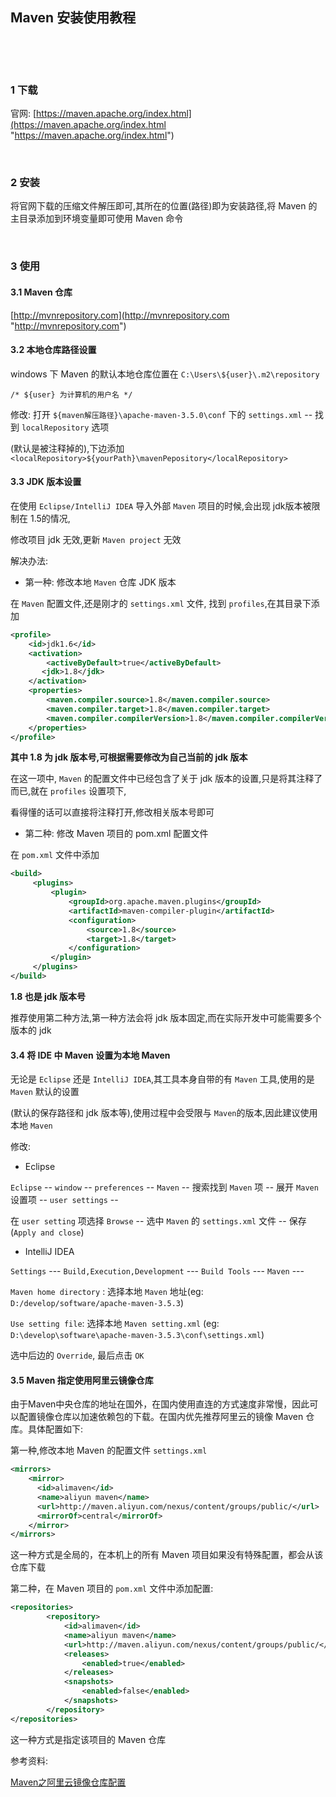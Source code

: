## Maven 安装使用教程  

​    

​    

### 1 下载  

官网: [https://maven.apache.org/index.html](https://maven.apache.org/index.html "https://maven.apache.org/index.html")  

​    

### 2 安装  

将官网下载的压缩文件解压即可,其所在的位置(路径)即为安装路径,将 Maven 的主目录添加到环境变量即可使用 Maven 命令  

​    

### 3 使用  

#### 3.1 Maven 仓库

[http://mvnrepository.com](http://mvnrepository.com "http://mvnrepository.com")  

#### 3.2 本地仓库路径设置  

windows 下 Maven 的默认本地仓库位置在 `C:\Users\${user}\.m2\repository`  

`/* ${user} 为计算机的用户名 */`  

修改: 打开 `${maven解压路径}\apache-maven-3.5.0\conf`  下的 `settings.xml` -- 找到  `localRepository` 选项  

(默认是被注释掉的),下边添加  `<localRepository>${yourPath}\mavenPepository</localRepository>`  

#### 3.3 JDK 版本设置  

在使用 `Eclipse/IntelliJ IDEA` 导入外部 `Maven` 项目的时候,会出现 jdk版本被限制在 1.5的情况,  

修改项目 jdk 无效,更新 `Maven project` 无效  

解决办法:  

- 第一种: 修改本地 `Maven` 仓库 JDK 版本  

 在 `Maven` 配置文件,还是刚才的 `settings.xml` 文件, 找到 `profiles`,在其目录下添加  

```xml
<profile>   
    <id>jdk1.6</id>    
    <activation>   
        <activeByDefault>true</activeByDefault>    
       <jdk>1.8</jdk>   
    </activation>    
    <properties>   
        <maven.compiler.source>1.8</maven.compiler.source>    
        <maven.compiler.target>1.8</maven.compiler.target>    
        <maven.compiler.compilerVersion>1.8</maven.compiler.compilerVersion>   
    </properties>          
</profile> 
```

**其中 1.8 为 jdk 版本号,可根据需要修改为自己当前的 jdk 版本**  

在这一项中, `Maven` 的配置文件中已经包含了关于 jdk 版本的设置,只是将其注释了而已,就在 `profiles` 设置项下,  

看得懂的话可以直接将注释打开,修改相关版本号即可  

- 第二种: 修改 Maven 项目的 pom.xml 配置文件  

在 `pom.xml` 文件中添加  

```xml
<build>  
     <plugins>  
         <plugin>  
             <groupId>org.apache.maven.plugins</groupId>  
             <artifactId>maven-compiler-plugin</artifactId>  
             <configuration>  
                 <source>1.8</source>  
                 <target>1.8</target>  
             </configuration>  
         </plugin>  
     </plugins>  
</build>
```

**1.8 也是 jdk 版本号**  

推荐使用第二种方法,第一种方法会将 jdk 版本固定,而在实际开发中可能需要多个版本的 jdk  

#### 3.4 将 IDE 中 Maven 设置为本地 Maven  

无论是 `Eclipse` 还是 `IntelliJ IDEA`,其工具本身自带的有 `Maven` 工具,使用的是 `Maven` 默认的设置  

(默认的保存路径和 jdk 版本等),使用过程中会受限与 `Maven`的版本,因此建议使用本地 `Maven`  

修改:  

- Eclipse  

`Eclipse` -- `window` -- `preferences` -- `Maven` -- 搜索找到 `Maven` 项 -- 展开 `Maven` 设置项 -- `user settings` --  

在 `user setting` 项选择 `Browse` -- 选中 `Maven` 的 `settings.xml` 文件 -- 保存(`Apply and close`)  

- IntelliJ IDEA  

`Settings`  ---  `Build,Execution,Development`  ---  `Build Tools`  --- `Maven`  ---    

`Maven home directory` : 选择本地 `Maven` 地址(eg: `D:/develop/software/apache-maven-3.5.3`)  

`Use setting file`: 选择本地 `Maven setting.xml` (eg: `D:\develop\software\apache-maven-3.5.3\conf\settings.xml`)  

选中后边的 `Override`, 最后点击 `OK`  

#### 3.5 Maven 指定使用阿里云镜像仓库  

由于Maven中央仓库的地址在国外，在国内使用直连的方式速度非常慢，因此可以配置镜像仓库以加速依赖包的下载。在国内优先推荐阿里云的镜像 Maven 仓库。具体配置如下:  

第一种,修改本地 Maven 的配置文件 `settings.xml`  

```xml
<mirrors>
    <mirror>
      <id>alimaven</id>
      <name>aliyun maven</name>
      <url>http://maven.aliyun.com/nexus/content/groups/public/</url>
      <mirrorOf>central</mirrorOf>        
    </mirror>
</mirrors>
```

这一种方式是全局的，在本机上的所有 Maven 项目如果没有特殊配置，都会从该仓库下载  

第二种，在 Maven 项目的 `pom.xml` 文件中添加配置:  

```xml
<repositories>  
        <repository>  
            <id>alimaven</id>  
            <name>aliyun maven</name>  
            <url>http://maven.aliyun.com/nexus/content/groups/public/</url>  
            <releases>  
                <enabled>true</enabled>  
            </releases>  
            <snapshots>  
                <enabled>false</enabled>  
            </snapshots>  
        </repository>  
</repositories> 
```

这一种方式是指定该项目的 Maven 仓库  

参考资料:  

[Maven之阿里云镜像仓库配置](https://yq.aliyun.com/articles/695269 "https://yq.aliyun.com/articles/695269")  

